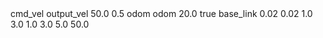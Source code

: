   <gazebo>
      <plugin name="base_drive_controller" filename="libgazebo_ros_model_velocity.so">
      <commandTopic>cmd_vel</commandTopic>
      <outputVelocityTopic>output_vel</outputVelocityTopic>
      <updateRate>50.0</updateRate>
      <commandTimeout>0.5</commandTimeout>
      <!-- Publish odometry as needed -->
      <odometryTopic>odom</odometryTopic>
      <odometryFrame>odom</odometryFrame>
      <odometryRate>20.0</odometryRate>
      <publishOdometryTf>true</publishOdometryTf>
      <robotBaseFrame>base_link</robotBaseFrame>
      <gaussianNoiseXY>0.02</gaussianNoiseXY>
      <gaussianNoiseYaw>0.02</gaussianNoiseYaw>
      <linearVelocityLimit>1.0</linearVelocityLimit>
      <angularVelocityLimit>3.0</angularVelocityLimit>
      <linearAccelerationLimit>1.0</linearAccelerationLimit>
      <angularAccelerationLimit>3.0</angularAccelerationLimit>
      <linearJerkLimit>5.0</linearJerkLimit>
      <angularJerkLimit>50.0</angularJerkLimit>
      </plugin>
  </gazebo>
